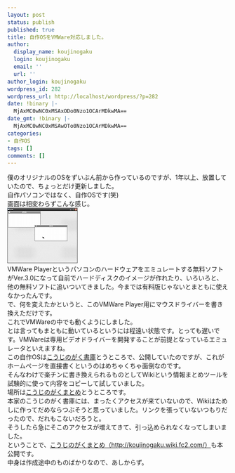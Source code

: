 ```yaml
---
layout: post
status: publish
published: true
title: 自作OSをVMWare対応しました。
author:
  display_name: koujinogaku
  login: koujinogaku
  email: ''
  url: ''
author_login: koujinogaku
wordpress_id: 282
wordpress_url: http://localhost/wordpress/?p=282
date: !binary |-
  MjAxMC0wNC0xMSAxODo0Nzo1OCArMDkwMA==
date_gmt: !binary |-
  MjAxMC0wNC0xMSAwOTo0Nzo1OCArMDkwMA==
categories:
- 自作OS
tags: []
comments: []
---
```

<p>僕のオリジナルのOSをずいぶん前から作っているのですが、1年以上、放置していたので、ちょっとだけ更新しました。<br />
自作パソコンではなく、自作OSです(笑)<br />
画面は相変わらずこんな感じ。<br />
<a href="http://koujinogaku.wiki.fc2.com/" target="_blank" title="こうじのがくまとめ"><img src="/blog/img/helloscreenshot20090329-small.jpg"></a><br />
VMWare Playerというパソコンのハードウェアをエミュレートする無料ソフトがVer.3.0になって自前でハードディスクのイメージが作れたり、いろいろと、他の無料ソフトに追いついてきました。今までは有料版じゃないとまともに使えなかったんです。<br />
で、何を変えたかというと、このVMWare Player用にマウスドライバーを書き換えただけです。<br />
これでVMWareの中でも動くようにしました。<br />
とは言ってもまともに動いているというには程遠い状態です。とっても遅いです。VMWareは専用ビデオドライバーを開発することが前提となっているエミュレータといえますね。<br />
この自作OSは<a href="http://koujinogaku.web.fc2.com/" target="_blank" title="こうじのがく書庫">こうじのがく書庫</a>とうところで、公開していたのですが、これがホームページを直接書くというのはめちゃくちゃ面倒なのです。<br />
そんなわけで楽チンに書き換えられるものとしてWikiという情報まとめツールを試験的に使って内容をコピーして試していました。<br />
場所は<a href="http://koujinogaku.wiki.fc2.com/" target="_blank" title="こうじのがくまとめ">こうじのがくまとめ</a>とうところです。<br />
本家のこうじのがく書庫には、まったくアクセスが来ていないので、Wikiはためしに作ってだめならつぶそうと思っていました。リンクを張っていないつもりだったので、だれもこないだろうと。<br />
そうしたら急にそこのアクセスが増えてきて、引っ込められなくなってしまいました。<br />
ということで、<a href="http://koujinogaku.wiki.fc2.com/" target="_blank" title="こうじのがくまとめ">こうじのがくまとめ（http://koujinogaku.wiki.fc2.com/）</a>も本公開です。<br />
中身は作成途中のものばかりなので、あしからず。</p>
